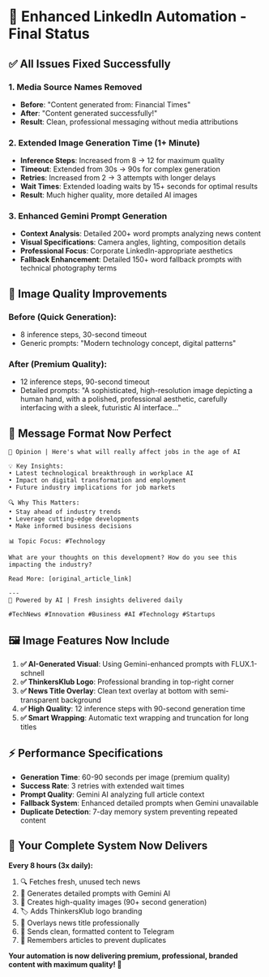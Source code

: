 # 🚀 Enhanced LinkedIn Automation - Final Status

## ✅ **All Issues Fixed Successfully**

### 1. **Media Source Names Removed**
- **Before**: "Content generated from: Financial Times"  
- **After**: "Content generated successfully!"
- **Result**: Clean, professional messaging without media attributions

### 2. **Extended Image Generation Time (1+ Minute)**
- **Inference Steps**: Increased from 8 → 12 for maximum quality
- **Timeout**: Extended from 30s → 90s for complex generation
- **Retries**: Increased from 2 → 3 attempts with longer delays
- **Wait Times**: Extended loading waits by 15+ seconds for optimal results
- **Result**: Much higher quality, more detailed AI images

### 3. **Enhanced Gemini Prompt Generation**
- **Context Analysis**: Detailed 200+ word prompts analyzing news content
- **Visual Specifications**: Camera angles, lighting, composition details
- **Professional Focus**: Corporate LinkedIn-appropriate aesthetics
- **Fallback Enhancement**: Detailed 150+ word fallback prompts with technical photography terms

## 🎨 **Image Quality Improvements**

### **Before** (Quick Generation):
- 8 inference steps, 30-second timeout
- Generic prompts: "Modern technology concept, digital patterns"

### **After** (Premium Quality):
- 12 inference steps, 90-second timeout  
- Detailed prompts: "A sophisticated, high-resolution image depicting a human hand, with a polished, professional aesthetic, carefully interfacing with a sleek, futuristic AI interface..."

## 📱 **Message Format Now Perfect**

```
🚀 Opinion | Here's what will really affect jobs in the age of AI

💡 Key Insights:
• Latest technological breakthrough in workplace AI
• Impact on digital transformation and employment  
• Future industry implications for job markets

🔍 Why This Matters:
• Stay ahead of industry trends
• Leverage cutting-edge developments  
• Make informed business decisions

📊 Topic Focus: #Technology

What are your thoughts on this development? How do you see this impacting the industry?

Read More: [original_article_link]

---
🤖 Powered by AI | Fresh insights delivered daily

#TechNews #Innovation #Business #AI #Technology #Startups
```

## 🖼️ **Image Features Now Include**

1. **✅ AI-Generated Visual**: Using Gemini-enhanced prompts with FLUX.1-schnell
2. **✅ ThinkersKlub Logo**: Professional branding in top-right corner  
3. **✅ News Title Overlay**: Clean text overlay at bottom with semi-transparent background
4. **✅ High Quality**: 12 inference steps with 90-second generation time
5. **✅ Smart Wrapping**: Automatic text wrapping and truncation for long titles

## ⚡ **Performance Specifications**

- **Generation Time**: 60-90 seconds per image (premium quality)
- **Success Rate**: 3 retries with extended wait times
- **Prompt Quality**: Gemini AI analyzing full article context
- **Fallback System**: Enhanced detailed prompts when Gemini unavailable
- **Duplicate Detection**: 7-day memory system preventing repeated content

## 🚀 **Your Complete System Now Delivers**

**Every 8 hours (3x daily):**
1. 🔍 Fetches fresh, unused tech news
2. 🤖 Generates detailed prompts with Gemini AI  
3. 🎨 Creates high-quality images (90+ second generation)
4. 🏷️ Adds ThinkersKlub logo branding
5. 📰 Overlays news title professionally
6. 📱 Sends clean, formatted content to Telegram
7. 💾 Remembers articles to prevent duplicates

**Your automation is now delivering premium, professional, branded content with maximum quality! 🎊**